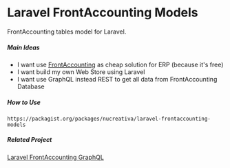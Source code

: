 # Laravel FrontAccounting Models
FrontAccounting tables model for Laravel.

##### Main Ideas
* I want use [FrontAccounting](http://frontaccounting.com/) as cheap solution for ERP (because it's free)
* I want build my own Web Store using Laravel
* I want use GraphQL instead REST to get all data from FrontAccounting Database

##### How to Use
```
https://packagist.org/packages/nucreativa/laravel-frontaccounting-models
```

##### Related Project
[Laravel FrontAccounting GraphQL](https://github.com/nucreativa/laravel-frontaccounting-graphql)
